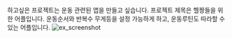 하고싶은 프로젝트는 운동 관련된 앱을 만들고 싶습니다.
프로젝트 제목은 헬짱들을 위한 어플입니다.
운동순서와 반복수 무게등을 설정 가능하게 하고, 운동루틴도 따라할 수 있는 어플입니다.
![ex_screenshot](./img/img.png)
